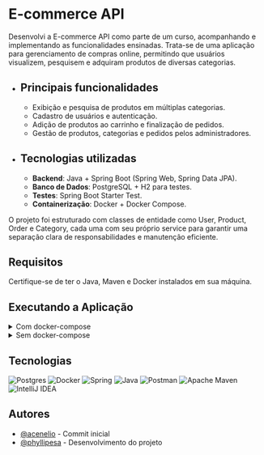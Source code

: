 # E-commerce API

Desenvolvi a E-commerce API como parte de um curso, acompanhando e implementando as funcionalidades ensinadas. Trata-se 
de uma aplicação para gerenciamento de compras online, permitindo que usuários visualizem, pesquisem e adquiram produtos
de diversas categorias.

- ## Principais funcionalidades

  - Exibição e pesquisa de produtos em múltiplas categorias.
  - Cadastro de usuários e autenticação.
  - Adição de produtos ao carrinho e finalização de pedidos.
  - Gestão de produtos, categorias e pedidos pelos administradores.

- ## Tecnologias utilizadas

  - **Backend**: Java + Spring Boot (Spring Web, Spring Data JPA).
  - **Banco de Dados**: PostgreSQL + H2 para testes.
  - **Testes**: Spring Boot Starter Test.
  - **Containerização**: Docker + Docker Compose.

O projeto foi estruturado com classes de entidade como User, Product, Order e Category, cada uma com seu próprio service
para garantir uma separação clara de responsabilidades e manutenção eficiente.

## Requisitos
Certifique-se de ter o Java, Maven e Docker instalados em sua máquina.

## Executando a Aplicação

<details>
<summary>Com docker-compose</summary>

1. Clone o repositório.
   ```bash
     git@github.com:Phyllipesa/workshop-springboot3-jpa.git
   ```

2. Navegue até o diretório do projeto.
   ```bash
     cd workshop-springboot3-jpa
   ```

3. Compile o projeto.
   ```bash
     mvn package
   ```

4. Execute o comando.
   ```bash
     docker compose up -d --build
   ```

5. A aplicação será iniciada em 'http://localhost:80'.


6. Utilize as configurações de ENV e Collections fornecidas na pasta "docs" com o Postman ou outra ferramenta similar para realizar requisições e testar a API.
</details>

<details>
<summary>Sem docker-compose</summary>

1. Crie um contêiner para executar um servidor PostgreSQL.
   ```bash
     docker container run --name postgres -e POSTGRES_PASSWORD=1234567 -d -p 5432:5432 postgres
   ```

2. Clone o repositório.
   ```bash
     git@github.com:Phyllipesa/workshop-springboot3-jpa.git
   ```

3. Abra o projeto utilizando a IDE de preferência.


4. Altere o conteúdo do arquivo application.yml que se encontra no diretório __/src/main/resources__ para:
   ```
     spring:
       jpa:
         open-in-view: true
       profiles:
         active: dev
   ```

5. Execute a aplicação usando Maven.
   ```bash
     mvn spring-boot:run
   ```

6. A aplicação será iniciada em 'http://localhost:8080'.


7. Utilize as configurações de ENV e Collections fornecidas na pasta "docs" com o Postman ou outra ferramenta similar para realizar requisições e testar a API.


</details>

## Tecnologias
![Postgres](https://img.shields.io/badge/postgres-%23316192.svg?style=for-the-badge&logo=postgresql&logoColor=white)
![Docker](https://img.shields.io/badge/docker-%230db7ed.svg?style=for-the-badge&logo=docker&logoColor=white)
![Spring](https://img.shields.io/badge/spring-%236DB33F.svg?style=for-the-badge&logo=spring&logoColor=white)
![Java](https://img.shields.io/badge/java-%23ED8B00.svg?style=for-the-badge&logo=openjdk&logoColor=white)
![Postman](https://img.shields.io/badge/Postman-FF6C37?style=for-the-badge&logo=postman&logoColor=white)
![Apache Maven](https://img.shields.io/badge/Apache%20Maven-C71A36?style=for-the-badge&logo=Apache%20Maven&logoColor=white)
![IntelliJ IDEA](https://img.shields.io/badge/IntelliJIDEA-000000.svg?style=for-the-badge&logo=intellij-idea&logoColor=white)

## Autores
- [@acenelio](https://github.com/acenelio) - Commit inicial
- [@phyllipesa](https://github.com/phyllipesa) - Desenvolvimento do projeto
